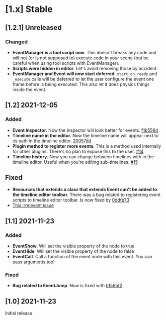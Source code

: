 # \[1.x] Stable

## \[1.2.1] Unreleased
### Changed
- **EventManager is a tool script now**. This doesn't breaks any code and will not (or is not supposed to) execute code in your scene (but be careful when using tool scripts with EventManager).
- **Scripts were hidden in editor**. Let's avoid removing those by accident.
- **EventManager and Event will now start deferred**. `start_on_ready` and `_execute` calls will be deferred to let the user configure the event one frame before is being executed. This also let it does physics things inside the event.

## \[1.2] 2021-12-05
### Added
- **Event Inspector.** Now the inspector will look better for events. [f1b558d](https://github.com/AnidemDex/Godot-EventSystem/commit/f1b558d53541cab5c74f1900cd2767a0f33c2a39)
- **Timeline name in the editor.** Now the timeline name will appear next to its path in the timeline editor. [20057dd](https://github.com/AnidemDex/Godot-EventSystem/commit/20057ddc389571920683b2bd98fae27e2ee5f4ee)
- **Plugin method to register more events**. This is a method used internally for other plugins. There's no plan to expose this to the user. [#14](https://github.com/AnidemDex/Godot-EventSystem/pull/14)
- **Timeline history.** Now you can change between timelines with in the timeline editor. Useful when you're editing sub-timelines. [#15](https://github.com/AnidemDex/Godot-EventSystem/pull/15)

## Fixed
- **Resources that extends a class that extends Event can't be added to the timeline editor toolbar**. There was a bug related to registering event scripts to timeline editor toolbar. Is now fixed by [0ddfe73](https://github.com/AnidemDex/Godot-EventSystem/commit/84e00318a9b7d56274cc6b64c9671e8a0322ba46)
- [This irrelevant issue](https://github.com/AnidemDex/Godot-EventSystem/issues/11)

## \[1.1] 2021-11-23
### Added
- **EventShow**. Will set the visible property of the node to true
- **EventHide**. Will set the visible property of the node to false
- **EventCall**. Call a function of the event node with this event. You can pass arguments too!

### Fixed
- **Bug related to EventJump**. Now is fixed with [b1565f2](https://github.com/AnidemDex/Godot-EventSystem/commit/b1565f28214b2d7c658c0ae1bdd9fb209a2600ff)

## \[1.0] 2021-11-23

Initial release
